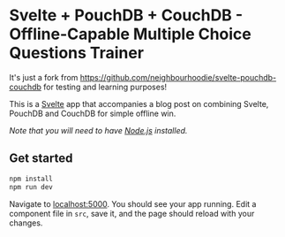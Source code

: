 # Svelte + PouchDB + CouchDB - Offline-Capable Multiple Choice Questions Trainer

It's just a fork from https://github.com/neighbourhoodie/svelte-pouchdb-couchdb for testing and learning purposes!

This is a [Svelte](https://svelte.technology) app that accompanies a blog post on combining Svelte, PouchDB and CouchDB for simple offline win.

*Note that you will need to have [Node.js](https://nodejs.org) installed.*

## Get started

```bash
npm install
npm run dev
```

Navigate to [localhost:5000](http://localhost:5000). You should see your app running. Edit a component file in `src`, save it, and the page should reload with your changes.

